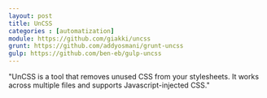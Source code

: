 ```yaml
---
layout: post
title: UnCSS
categories : [automatization]
module: https://github.com/giakki/uncss
grunt: https://github.com/addyosmani/grunt-uncss
gulp: https://github.com/ben-eb/gulp-uncss
---
```


"UnCSS is a tool that removes unused CSS from your stylesheets. It works across multiple files and supports Javascript-injected CSS."
